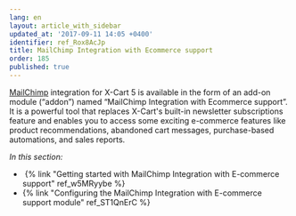 ```yaml
---
lang: en
layout: article_with_sidebar
updated_at: '2017-09-11 14:05 +0400'
identifier: ref_Rox8AcJp
title: MailChimp Integration with Ecommerce support
order: 185
published: true
---
```

[MailChimp](http://www.mailchimp.com/signup/?pid=xcart&source=website) integration for X-Cart 5 is available in the form of an add-on module (“addon”) named “MailChimp Integration with Ecommerce support”. 
It is a powerful tool that replaces X-Cart's built-in newsletter subscriptions feature and enables you to access some exciting e-commerce features like product recommendations, abandoned cart messages, purchase-based automations, and sales reports. 

_In this section:_

*   {% link "Getting started with MailChimp Integration with E-commerce support" ref_w5MRyybe %}
*   {% link "Configuring the MailChimp Integration with E-commerce support module" ref_ST1QnErC %}
